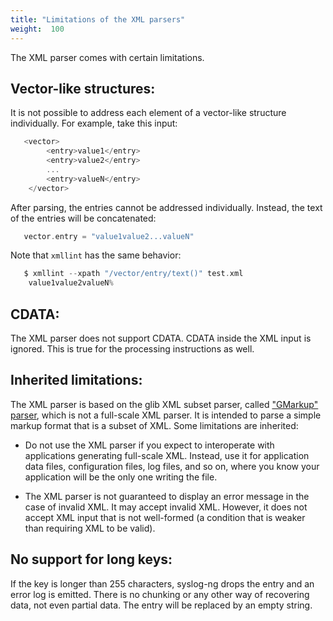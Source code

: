 ```yaml
---
title: "Limitations of the XML parsers"
weight:  100
---
```

<!-- DISCLAIMER: This file is based on the syslog-ng Open Source Edition documentation https://github.com/balabit/syslog-ng-ose-guides/commit/2f4a52ee61d1ea9ad27cb4f3168b95408fddfdf2 and is used under the terms of The syslog-ng Open Source Edition Documentation License. The file has been modified by Axoflow. -->

The XML parser comes with certain limitations.


## Vector-like structures:

It is not possible to address each element of a vector-like structure individually. For example, take this input:

```c
   <vector>
        <entry>value1</entry>
        <entry>value2</entry>
        ...
        <entry>valueN</entry>
    </vector>
```

After parsing, the entries cannot be addressed individually. Instead, the text of the entries will be concatenated:

```c
   vector.entry = "value1value2...valueN"
```

Note that `xmllint` has the same behavior:

```c
   $ xmllint --xpath "/vector/entry/text()" test.xml
    value1value2valueN%
```



## CDATA:

The XML parser does not support CDATA. CDATA inside the XML input is ignored. This is true for the processing instructions as well.



## Inherited limitations:

The XML parser is based on the glib XML subset parser, called ["GMarkup" parser](https://developer.gnome.org/glib/stable/glib-Simple-XML-Subset-Parser.html), which is not a full-scale XML parser. It is intended to parse a simple markup format that is a subset of XML. Some limitations are inherited:

  - Do not use the XML parser if you expect to interoperate with applications generating full-scale XML. Instead, use it for application data files, configuration files, log files, and so on, where you know your application will be the only one writing the file.

  - The XML parser is not guaranteed to display an error message in the case of invalid XML. It may accept invalid XML. However, it does not accept XML input that is not well-formed (a condition that is weaker than requiring XML to be valid).



## No support for long keys:

If the key is longer than 255 characters, syslog-ng drops the entry and an error log is emitted. There is no chunking or any other way of recovering data, not even partial data. The entry will be replaced by an empty string.

